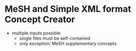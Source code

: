 # MeSH and Simple XML format Concept Creator

* multiple inputs possible
    * single files must be self-contained
    * only exception: MeSH supplementary concepts